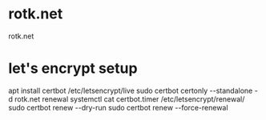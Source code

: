# rotk.net
rotk.net

# let's encrypt setup
apt install certbot
/etc/letsencrypt/live
sudo certbot certonly --standalone -d rotk.net
renewal
systemctl cat certbot.timer
/etc/letsencrypt/renewal/
sudo certbot renew --dry-run
sudo certbot renew --force-renewal
